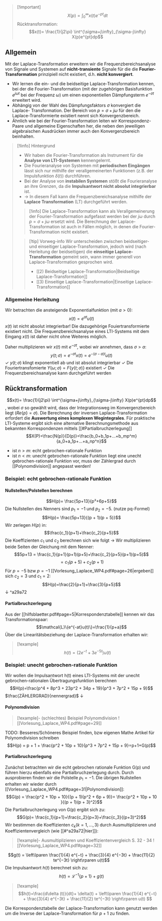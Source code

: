 >[!important] $$X(p)= \int^{∞}_{0} x(t)e^{-pt}dt$$
>Rücktransformation:
>$$x(t)= \frac{1}{j2\pi} \int^{\sigma+j\infty}_{\sigma-j\infty} X(p)e^{pt}dp$$
## Allgemein
Mit der Laplace-Transformation erweitern wir die Frequenzbereichsanalyse von Signale und Systemen auf **nicht-transiente** Signale für die die **Fourier-Transformation** prinzipiell nicht existiert, d.h. **nicht konvergiert**. 
- Wir lernen die ein- und die beidseitige Laplace-Transformation kennen, bei der die Fourier-Transformation (mit der zugehörigen Basisfunktion $e^{jωt}$ bei der Frequenz $ω$) um einen exponentiellen Dämpfungsterm $e^{−σt}$ erweitert wird. 
- Abhängig von der Wahl des Dämpfungsfaktors $σ$ konvergiert die Laplace- Transformation. Der Bereich von $p = σ + jω$ für den die Laplace-Transformierte existiert nennt sich Konvergenzbereich. 
- Ähnlich wie bei der Fourier-Transformation leiten wir Korrespondenz- Paare und allgemeine Eigenschaften her, die neben den jeweiligen algebraischen Ausdrücken immer auch den Konvergenzbereich beinhalten.
>[!linfo] Hintergrund
>- Wir haben die Fourier-Transformation als Instrument für die **Analyse von LTI-Systemen** kennengelernt. 
>- Die Fourieranalyse von Systemen mit **periodischen Eingängen** lässt sich nur mithilfe der verallgemeinerten Funktionen (z.B. der Impulsfunktion $δ(t)$) durchführen. 
>- Bei der Analyse von **instabilen Systemen** stößt die Fourieranalyse an ihre Grenzen, da die **Impulsantwort nicht absolut integrierbar** ist. 
>- -> In diesem Fall kann die Frequenzbereichsanalyse mithilfe der **Laplace Transformation** (LT) durchgeführt werden. 
>
>>[!info] Die Laplace-Transformation kann als Verallgemeinerung der Fourier-Transformation aufgefasst werden bei der $jω$ durch $p = σ + jω$ ersetzt wird. 
>>Die Berechnung der Laplace-Transformation ist auch in Fällen möglich, in denen die Fourier-Transformation nicht existiert.
>
>>[!tip] Vorweg-info
>>Wir unterscheiden zwischen beidseitiger- und einseitiger Laplace-Transformation, jedoch wird (nach Herleitung der beidseitigen) die **einseitige Laplace-Transformation** gemeint sein, wann immer generell von Laplace-Transformation gesprochen wird.
>>- [[2) Beidseitige Laplace-Transformation|Beidseitige Laplace-Transformation]]
>>- [[3) Einseitige Laplace-Transformation|Einseitige Laplace-Transformation]]

### Allgemeine Herleitung
Wir betrachten die ansteigende Exponentialfunktion (mit $a>0$):$$x(t)=e^{at}u(t)$$
$x(t)$ ist nicht absolut integrierbar! Die dazugehörige Fouiertransformierte existiert nicht. Die Frequenzbereichsanalyse eines LTI-Systems mit dem Eingang $x(t)$ ist daher nicht ohne Weiteres möglich.

Daher multiplizieren wir $x(t)$ mit $e^{- \sigma t}$, wobei wir annehmen, dass $σ > a$:$$y(t; σ) = e^{−σt}x(t) = e^{−(σ−a)t}u(t)$$
 $\checkmark$    $y(t; σ)$ klingt exponentiell ab und ist absolut integrierbar
$\checkmark$     Die Fouriertransfomierte $Y(ω; σ) = F\{y(t; σ)\}$ existiert
$\checkmark$     Die Frequenzbereichsanalyse kann durchgeführt werden

## Rücktransformation
$$x(t)= \frac{1}{j2\pi} \int^{\sigma+j\infty}_{\sigma-j\infty} X(p)e^{pt}dp$$
,  wobei $σ$ so gewählt wird, dass der Integrationsweg im Konvergenzbereich liegt ($Re\{p\} = σ$).
Die Berechnung der inversen Laplace-Transformation erfordert die **Auswertung eines komplexen Wegintegrales**. 
Für praktische LTI-Systeme ergibt sich eine alternative Berechnungsmethode aus bekannten Korrespondenzen mittels [[#Partialbruchzerlegung]]
$$X(P)=\frac{N(p)}{D(p)}=\frac{b_0+b_1p+...+b_mp^m}{a_0+a_1p+...+a_np^n}$$
- ist $n>m$: echt gebrochen-rationale Funktion
- ist $n<m$: unecht gebrochen-rationale Funktion
liegt eine unecht gebrochen-rationale Funktion vor, muss der Zählergrad durch [[Polynomdivision]] angepasst werden!
### Beispiel: echt gebrochen-rationale Funktion
#### Nullstellen/Polstellen berechnen
$$H(p)= \frac{5p+13}{p²+6p+5}$$
Die Nullstellen des Nenners sind $p_1 = −1$ und $p_2 = −5$. (nutze pq-Formel)
$$H(p)= \frac{5p+13}{(p + 1)(p + 5)}$$
Wir zerlegen $H(p)$ in:
$$\frac{c_1}{p+1}+\frac{c_2}{p+5}$$
Die Koeffizienten $c_1$ und $c_2$ berechnen sich wie folgt -> Wir multiplizieren beide Seiten der Gleichung mit dem Nenner: 
$$5p+13 = \frac{c_1}{p+1}(p+1)(p+5)+\frac{c_2}{p+5}(p+1)(p+5)$$
$$= c_1(p+5)+c_2(p+1)$$
Für $p=-5$ bzw $p=-1$ [[Vorlesung_Laplace_WP4.pdf#page=26|ergeben]] sich $c_2=3$ und $c_1=2$:
$$H(p)=\frac{2}{p+1}+\frac{3}{p+5}$$
$\downarrow$ ^a29a72
#### Partialbruchzerlegung
Aus der [[hilfsblaetter.pdf#page=5|Korrespondenztabelle]] kennen wir das Transformationspaar:
$$\mathcal{L}\{e^{-at}u(t)\}=\frac{1}{p+a}$$
Über die Linearitätsbeziehung der Laplace-Transformation erhalten wir:
>[!example] $$h(t) = (2e^{−t} + 3e^{−5t})u(t)$$

### Beispiel: unecht gebrochen-rationale Funktion
Wir wollen die Impulsantwort h(t) eines LTI-Systems mit der unecht gebrochen-rationalen Übertragungsfunktion berechnen
$$H(p)=\frac{p^4 + 8p^3 + 23p^2 + 34p + 19}{p^3 + 7p^2 + 15p + 9}$$
$\frac{ZÄHLERGRAD}{nennergrad}$ 
$\downarrow$ 
#### Polynomdivision
>[!example]- (schlechtes) Beispiel Polynomdivision
>![[Vorlesung_Laplace_WP4.pdf#page=29]]

TODO: Besseres/Schöneres Beispiel finden, bzw eigenen Mathe Artikel für Polynomdivision schreiben
$$H(p) = p + 1 + \frac{p^2 + 10p + 10}{p^3 + 7p^2 + 15p + 9}=p+1+G(p)$$
#### Partialbruchzerlegung
Zunächst betrachten wir die echt gebrochen rationale Funktion G(p) und führen hierzu ebenfalls eine Partialbruchzerlegung durch. Durch ausprobieren finden wir die Polstelle $p_1 = −1$.
Die übrigen Nullstellen erhalten wir wieder durch [[Vorlesung_Laplace_WP4.pdf#page=31|Polynomdivision]]:
$$G(p) = \frac{p^2 + 10p + 10}{(p + 1)(p^2 + 6p + 9)}= \frac{p^2 + 10p + 10 }{(p + 1)(p + 3)^2}$$
Die Partialbruchzerlegung von G(p) ergibt sich zu:
$$G(p)= \frac{c_1}{p+1}+\frac{c_2}{p+3}+\frac{c_3}{(p+3)^2}$$
Wir bestimmen die Koeffizienten $c_k (k = 1, . . . , 3)$ durch Ausmultiplizieren und Koeffizientenvergleich (wie [[#^a29a72|hier]]):
>[!example]- Ausmultiplizieren und Koeffizientenvergleich
>S. 32 - 34
>![[Vorlesung_Laplace_WP4.pdf#page=32]]

$$g(t) = \left\lparen \frac{1}{4} e^{−t} + \frac{3}{4} e^{−3t} + \frac{11}{2} te^{−3t} \right\rparen u(t)$$
Die Impulsantwort $h(t)$ berechnet sich zu:
$$h(t) = \mathcal{L}^{−1}\{p + 1\} + g(t)$$
>[!example] $$h(t)=\frac{d\delta (t)}{dt}+ \delta(t) + \left\lparen \frac{1}{4} e^{−t} + \frac{3}{4} e^{−3t} + \frac{11}{2} te^{−3t} \right\rparen u(t) $$

Die Korrespondenztabelle der Laplace-Transformation kann genutzt werden um die Inverse der Laplace-Transformation für $p + 1$ zu finden.
